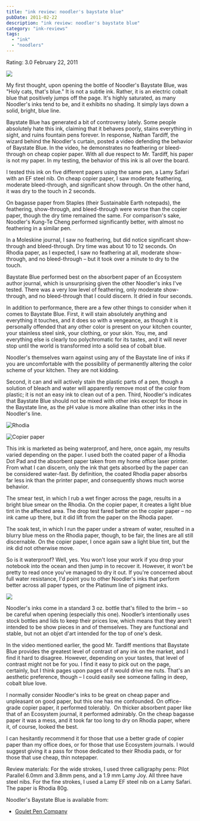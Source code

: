 ```yaml
---
title: "ink review: noodler's baystate blue"
pubDate: 2011-02-22
description: "ink review: noodler's baystate blue"
category: "ink-reviews"
tags:
  - "ink"
  - "noodlers"
---
```


Rating: 3.0
February 22, 2011

![](noodlers-baystate-blue.jpg)

My first thought, upon opening the bottle of Noodler's Baystate Blue, was "Holy cats, that's blue." It is not a subtle ink. Rather, it is an electric cobalt blue that positively jumps off the page. It's highly saturated, as many Noodler's inks tend to be, and it exhibits no shading. It simply lays down a solid, bright, blue line.

Baystate Blue has generated a bit of controversy lately. Some people absolutely hate this ink, claiming that it behaves poorly, stains everything in sight, and ruins fountain pens forever. In response, Nathan Tardiff, the wizard behind the Noodler's curtain, posted a video defending the behavior of Baystate Blue. In the video, he demonstrates no feathering or bleed-through on cheap copier paper. With all due respect to Mr. Tardiff, his paper is not my paper. In my testing, the behavior of this ink is all over the board.

I tested this ink on five different papers using the same pen, a Lamy Safari with an EF steel nib. On cheap copier paper, I saw moderate feathering, moderate bleed-through, and significant show through. On the other hand, it was dry to the touch in 2 seconds.

On bagasse paper from Staples (their Sustainable Earth notepads), the feathering, show-through, and bleed-through were worse than the copier paper, though the dry time remained the same. For comparison's sake, Noodler's Kung-Te Cheng performed significantly better, with almost no feathering in a similar pen.

In a Moleskine journal, I saw no feathering, but did notice significant show-through and bleed-through. Dry time was about 10 to 12 seconds. On Rhodia paper, as I expected, I saw no feathering at all, moderate show-through, and no bleed-through – but it took over a minute to dry to the touch.

Baystate Blue performed best on the absorbent paper of an Ecosystem author journal, which is unsurprising given the other Noodler's inks I've tested. There was a very low level of feathering, only moderate show-through, and no bleed-through that I could discern. It dried in four seconds.

In addition to performance, there are a few other things to consider when it comes to Baystate Blue. First, it will stain absolutely anything and everything it touches, and it does so with a vengeance, as though it is personally offended that any other color is present on your kitchen counter, your stainless steel sink, your clothing, or your skin. You, me, and everything else is clearly too polychromatic for its tastes, and it will never stop until the world is transformed into a solid sea of cobalt blue.

Noodler's themselves warn against using any of the Baystate line of inks if you are uncomfortable with the possibility of permanently altering the color scheme of your kitchen. They are not kidding.

Second, it can and will actively stain the plastic parts of a pen, though a solution of bleach and water will apparently remove most of the color from plastic; it is not an easy ink to clean out of a pen. Third, Noodler's indicates that Baystate Blue should not be mixed with other inks except for those in the Baystate line, as the pH value is more alkaline than other inks in the Noodler's line.

![Rhodia](noodlers-baystate-blue-water-test-1.jpg)

![Copier paper](noodlers-baystate-blue-water-test-2.jpg)

This ink is marketed as being waterproof, and here, once again, my results varied depending on the paper. I used both the coated paper of a Rhodia Dot Pad and the absorbent paper taken from my home office laser printer. From what I can discern, only the ink that gets absorbed by the paper can be considered water-fast. By definition, the coated Rhodia paper absorbs far less ink than the printer paper, and consequently shows much worse behavior.

The smear test, in which I rub a wet finger across the page, results in a bright blue smear on the Rhodia. On the copier paper, it creates a light blue tint in the affected area. The drop test fared better on the copier paper – no ink came up there, but it did lift from the paper on the Rhodia paper.

The soak test, in which I run the paper under a stream of water, resulted in a blurry blue mess on the Rhodia paper, though, to be fair, the lines are all still discernable. On the copier paper, I once again saw a light blue tint, but the ink did not otherwise move.

So is it waterproof? Well, yes. You won't lose your work if you drop your notebook into the ocean and then jump in to recover it. However, it won't be pretty to read once you've managed to dry it out. If you're concerned about full water resistance, I'd point you to other Noodler's inks that perform better across all paper types, or the Platinum line of pigment inks.

![](noodlers-baystate-blue-bottle.JPG)

Noodler's inks come in a standard 3 oz. bottle that's filled to the brim – so be careful when opening (especially this one). Noodler’s intentionally uses stock bottles and lids to keep their prices low, which means that they aren’t intended to be show pieces in and of themselves. They are functional and stable, but not an objet d'art intended for the top of one's desk.

In the video mentioned earlier, the good Mr. Tardiff mentions that Baystate Blue provides the greatest level of contrast of any ink on the market, and I find it hard to disagree. However, depending on your tastes, that level of contrast might not be for you. I find it easy to pick out on the page, certainly, but I think pages upon pages of it would drive me nuts. That's an aesthetic preference, though – I could easily see someone falling in deep, cobalt blue love.

I normally consider Noodler's inks to be great on cheap paper and unpleasant on good paper, but this one has me confounded. On office-grade copier paper, it performed tolerably.  On thicker absorbent paper like that of an Ecosystem journal, it performed admirably. On the cheap bagasse paper it was a mess, and it took far too long to dry on Rhodia paper, where it, of course, looked the best.

I can hesitantly recommend it for those that use a better grade of copier paper than my office does, or for those that use Ecosystem journals. I would suggest giving it a pass for those dedicated to their Rhodia pads, or for those that use cheap, thin notepaper.

Review materials: For the wide strokes, I used three calligraphy pens: Pilot Parallel 6.0mm and 3.8mm pens, and a 1.9 mm Lamy Joy. All three have steel nibs. For the fine strokes, I used a Lamy EF steel nib on a Lamy Safari. The paper is Rhodia 80g.

Noodler's Baystate Blue is available from:

- [Goulet Pen Company](http://www.gouletpens.com/Noodler_s_Ink_Baystate_Blue_p/n19048.htm)
